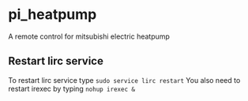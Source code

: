 # pi_heatpump
A remote control for mitsubishi electric heatpump

## Restart lirc service
To restart lirc service type 
`sudo service lirc restart`
You also need to restart irexec by typing
`nohup irexec &`


